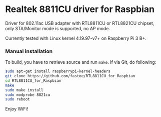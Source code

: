 # Realtek 8811CU driver for Raspbian

Driver for 802.11ac USB adapter with RTL8811CU or RTL8821CU chipset, only STA/Monitor mode is supported, no AP mode.

Currently tested with Linux kernel 4.19.97-v7+ on Raspberry Pi 3 B+.

### Manual installation

To build, you have to retrieve source and run `make`.
If via Git, do following:

```bash
sudo apt-get install raspberrypi-kernel-headers
git clone https://github.com/fastoe/RTL8811CU_for_Raspbian
cd RTL8811CU_for_Raspbian
make
sudo make install
sudo modprobe 8821cu
sudo reboot
```

Enjoy WiFi!
